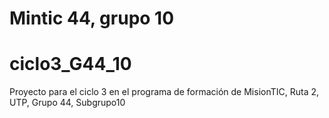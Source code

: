 # Mintic 44, grupo 10
# ciclo3_G44_10
Proyecto para el ciclo 3 en el programa de formación de MisionTIC, Ruta 2, UTP, Grupo 44, Subgrupo10
